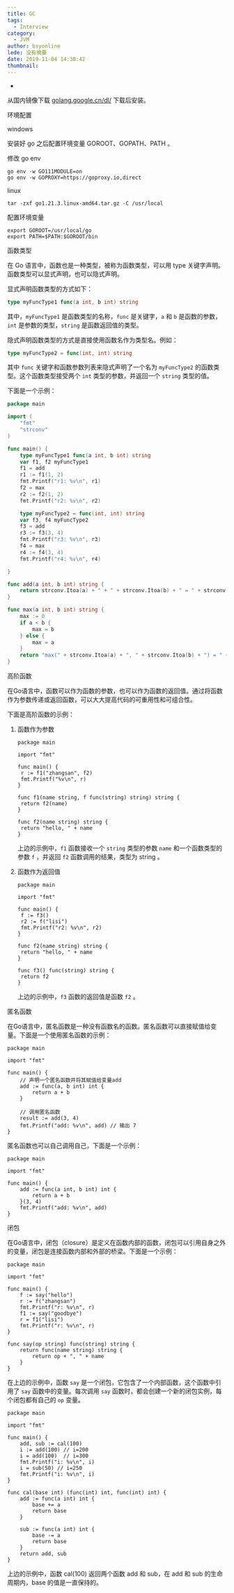 ```yaml
---
title: GC
tags:
  - Interview
category:
  - JVM
author: bsyonline
lede: 没有摘要
date: 2019-11-04 14:30:42
thumbnail:
---
```


-



从国内镜像下载 [golang.google.cn/dl/](https://golang.google.cn/dl/) 下载后安装。

环境配置

windows

安装好 go 之后配置环境变量 GOROOT、GOPATH、PATH 。

修改 go env

```
go env -w GO111MODULE=on
go env -w GOPROXY=https://goproxy.io,direct
```



linux 

```
tar -zxf go1.21.3.linux-amd64.tar.gz -C /usr/local
```

配置环境变量

```
export GOROOT=/usr/local/go
export PATH=$PATH:$GOROOT/bin
```





函数类型

在 Go 语言中，函数也是一种类型，被称为函数类型，可以用 type 关键字声明。函数类型可以显式声明，也可以隐式声明。

显式声明函数类型的方式如下：

```go
type myFuncType1 func(a int, b int) string
```

其中，``myFuncType1`` 是函数类型的名称，`func` 是关键字，`a` 和 `b` 是函数的参数，`int` 是参数的类型，`string` 是函数返回值的类型。

隐式声明函数类型的方式是直接使用函数名作为类型名。例如：

```go
type myFuncType2 = func(int, int) string
```

其中 `func` 关键字和函数参数列表来隐式声明了一个名为 `myFuncType2` 的函数类型。这个函数类型接受两个 `int` 类型的参数，并返回一个 `string` 类型的值。

下面是一个示例：

```go
package main

import (
	"fmt"
	"strconv"
)

func main() {
	type myFuncType1 func(a int, b int) string
	var f1, f2 myFuncType1
	f1 = add
	r1 := f1(1, 2)
	fmt.Printf("r1: %v\n", r1)
	f2 = max
	r2 := f2(1, 2)
	fmt.Printf("r2: %v\n", r2)

	type myFuncType2 = func(int, int) string
	var f3, f4 myFuncType2
	f3 = add
	r3 := f3(3, 4)
	fmt.Printf("r3: %v\n", r3)
	f4 = max
	r4 := f4(3, 4)
	fmt.Printf("r4: %v\n", r4)

}

func add(a int, b int) string {
	return strconv.Itoa(a) + " + " + strconv.Itoa(b) + " = " + strconv.Itoa(a+b)
}

func max(a int, b int) string {
	max := 0
	if a < b {
		max = b
	} else {
		max = a
	}
	return "max(" + strconv.Itoa(a) + ", " + strconv.Itoa(b) + ") = " + strconv.Itoa(max)
}
```



高阶函数

在Go语言中，函数可以作为函数的参数，也可以作为函数的返回值。通过将函数作为参数传递或返回函数，可以大大提高代码的可重用性和可组合性。

下面是高阶函数的示例：

1. 函数作为参数

   ```
   package main
   
   import "fmt"
   
   func main() {
   	r := f1("zhangsan", f2)
   	fmt.Printf("%v\n", r)
   }
   
   func f1(name string, f func(string) string) string {
   	return f2(name)
   }
   
   func f2(name string) string {
   	return "hello, " + name
   }
   ```

   上边的示例中，``f1`` 函数接收一个 `string` 类型的参数 `name` 和一个函数类型的参数 `f` ，并返回 `f2` 函数调用的结果，类型为 string 。 

2. 函数作为返回值

   ```
   package main
   
   import "fmt"
   
   func main() {
   	f := f3()
   	r2 := f("lisi")
   	fmt.Printf("r2: %v\n", r2)
   }
   
   func f2(name string) string {
   	return "hello, " + name
   }
   
   func f3() func(string) string {
   	return f2
   }
   ```

   上边的示例中，`f3` 函数的返回值是函数 `f2` 。

匿名函数

在Go语言中，匿名函数是一种没有函数名的函数。匿名函数可以直接赋值给变量。下面是一个使用匿名函数的示例：

```
package main  
  
import "fmt"  
  
func main() {  
    // 声明一个匿名函数并将其赋值给变量add  
    add := func(a, b int) int {  
        return a + b  
    }  
  
    // 调用匿名函数  
    result := add(3, 4)  
    fmt.Printf("add: %v\n", add) // 输出 7  
}
```

匿名函数也可以自己调用自己，下面是一个示例：

```
package main

import "fmt"

func main() {
	add := func(a int, b int) int {
		return a + b
	}(3, 4)
	fmt.Printf("add: %v\n", add)
}
```

闭包

在Go语言中，闭包（closure）是定义在函数内部的函数，闭包可以引用自身之外的变量，闭包是连接函数内部和外部的桥梁。下面是一个示例：

```
package main

import "fmt"

func main() {
	f := say("hello")
	r := f("zhangsan")
	fmt.Printf("r: %v\n", r)
	f1 := say("goodbye")
	r = f1("lisi")
	fmt.Printf("r: %v\n", r)
}

func say(op string) func(string) string {
	return func(name string) string {
		return op + ", " + name
	}
}
```

在上边的示例中，函数 `say` 是一个闭包，它包含了一个内部函数，这个函数中引用了 `say` 函数中的变量。每次调用 `say` 函数时，都会创建一个新的闭包实例，每个闭包都有自己的 `op` 变量。

```
package main

import "fmt"

func main() {
	add, sub := cal(100)
	i := add(100) // i=200
	i = add(100)  // i=300
	fmt.Printf("i: %v\n", i)
	i = sub(50) // i=250
	fmt.Printf("i: %v\n", i)
}

func cal(base int) (func(int) int, func(int) int) {
	add := func(a int) int {
		base += a
		return base
	}

	sub := func(a int) int {
		base -= a
		return base
	}
	return add, sub
}
```

上边的示例中，函数 cal(100) 返回两个函数 add 和 sub，在 add 和 sub 的生命周期内，base 的值是一直保持的。
